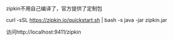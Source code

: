 zipkin不用自己编译了，官方提供了定制包


curl -sSL https://zipkin.io/quickstart.sh | bash -s
java -jar zipkin.jar

访问http://localhost:9411/zipkin
